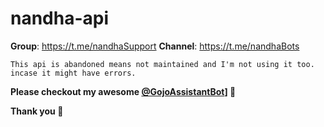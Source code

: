 # nandha-api


**Group**: https://t.me/nandhaSupport
**Channel**: https://t.me/nandhaBots

```
This api is abandoned means not maintained and I'm not using it too. incase it might have errors. 
```

**Please checkout my awesome [@GojoAssistantBot](https://t.me/GojoAssistantBot)] 💖**

**Thank you 🐼**
